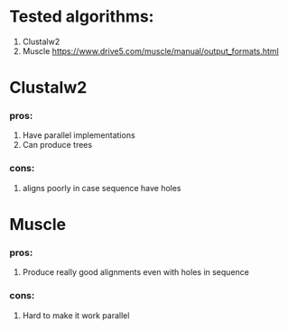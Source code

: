 # Tested algorithms:

1. Clustalw2
2. Muscle https://www.drive5.com/muscle/manual/output_formats.html

# Clustalw2

### pros:

1. Have parallel implementations
2. Can produce trees

### cons:

1. aligns poorly in case sequence have holes

# Muscle

### pros:

1. Produce really good alignments even with holes in sequence

### cons:

1. Hard to make it work parallel
